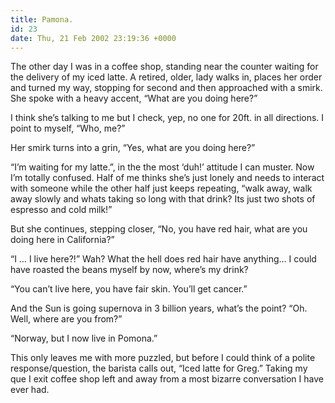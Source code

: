 ```yaml
---
title: Pamona.
id: 23
date: Thu, 21 Feb 2002 23:19:36 +0000
---
```


The other day I was in a coffee shop, standing near the counter waiting for the delivery of my iced latte. A retired, older, lady walks in, places her order and turned my way, stopping for second and then approached with a smirk. She spoke with a heavy accent, “What are you doing here?”  

I think she’s talking to me but I check, yep, no one for 20ft. in all directions. I point to myself, “Who, me?”  

Her smirk turns into a grin, “Yes, what are you doing here?”  

“I’m waiting for my latte.”, in the the most ‘duh!’ attitude I can muster. Now I’m totally confused. Half of me thinks she’s just lonely and needs to interact with someone while the other half just keeps repeating, “walk away, walk away slowly and whats taking so long with that drink? Its just two shots of espresso and cold milk!”  

But she continues, stepping closer, “No, you have red hair, what are you doing here in California?”  

“I … I live here?!” Wah? What the hell does red hair have anything… I could have roasted the beans myself by now, where’s my drink?  

“You can’t live here, you have fair skin. You’ll get cancer.”  

And the Sun is going supernova in 3 billion years, what’s the point? “Oh. Well, where are you from?”  

“Norway, but I now live in Pomona.”  

This only leaves me with more puzzled, but before I could think of a polite response/question, the barista calls out, “Iced latte for Greg.” Taking my que I exit coffee shop left and away from a most bizarre conversation I have ever had.





